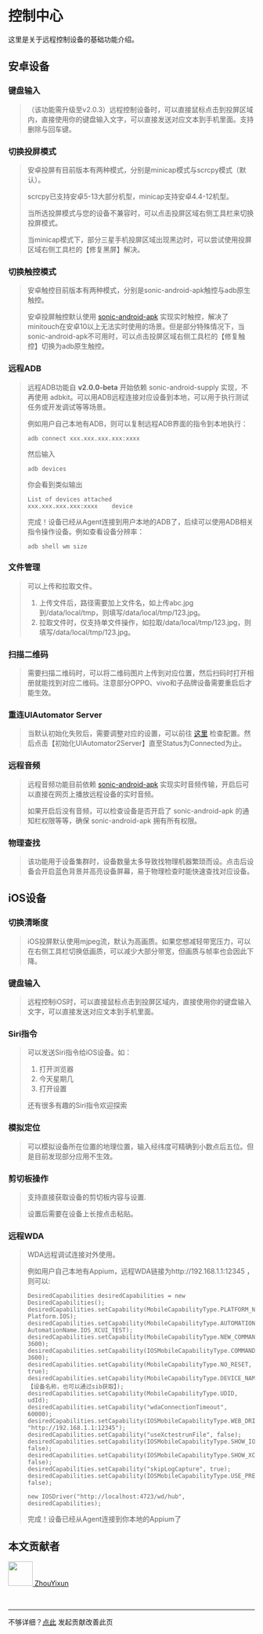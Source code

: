 # 控制中心

这里是关于远程控制设备的基础功能介绍。

## 安卓设备

### 键盘输入
> （该功能需升级至v2.0.3）远程控制设备时，可以直接鼠标点击到投屏区域内，直接使用你的键盘输入文字，可以直接发送对应文本到手机里面。支持删除与回车键。

### 切换投屏模式
> 安卓投屏有目前版本有两种模式，分别是minicap模式与scrcpy模式（默认）。
> 
> scrcpy已支持安卓5-13大部分机型，minicap支持安卓4.4-12机型。
> 
> 当所选投屏模式与您的设备不兼容时，可以点击投屏区域右侧工具栏来切换投屏模式。
> 
> 当minicap模式下，部分三星手机投屏区域出现黑边时，可以尝试使用投屏区域右侧工具栏的【修复黑屏】解决。

### 切换触控模式

> 安卓触控目前版本有两种模式，分别是sonic-android-apk触控与adb原生触控。
> 
> 安卓投屏触控默认使用 [sonic-android-apk](https://sonic-cloud.gitee.io/#/SAA) 实现实时触控，解决了minitouch在安卓10以上无法实时使用的场景。但是部分特殊情况下，当sonic-android-apk不可用时，可以点击投屏区域右侧工具栏的【修复触控】切换为adb原生触控。

### 远程ADB

> 远程ADB功能自 **v2.0.0-beta** 开始依赖 sonic-android-supply 实现，不再使用 adbkit。可以用ADB远程连接对应设备到本地，可以用于执行测试任务或开发调试等等场景。
> 
> 例如用户自己本地有ADB，则可以复制远程ADB界面的指令到本地执行：
> ```
> adb connect xxx.xxx.xxx.xxx:xxxx
> ```
> 然后输入
> ```
> adb devices
> ```
> 你会看到类似输出
> ```
> List of devices attached
> xxx.xxx.xxx.xxx:xxxx    device
> ```
> 完成！设备已经从Agent连接到用户本地的ADB了，后续可以使用ADB相关指令操作设备。例如查看设备分辨率：
> ```
> adb shell wm size
> ```

### 文件管理

> 可以上传和拉取文件。
> 
> 1. 上传文件后，路径需要加上文件名，如上传abc.jpg到/data/local/tmp，则填写/data/local/tmp/123.jpg。
> 2. 拉取文件时，仅支持单文件操作，如拉取/data/local/tmp/123.jpg，则填写/data/local/tmp/123.jpg。

### 扫描二维码

> 需要扫描二维码时，可以将二维码图片上传到对应位置，然后扫码时打开相册就能找到对应二维码。注意部分OPPO、vivo和子品牌设备需要重启后才能生效。

### 重连UIAutomator Server

> 当默认初始化失败后，需要调整对应的设置，可以前往 [这里](https://sonic-cloud.gitee.io/#/Deploy?tag=android) 检查配置。然后点击【初始化UIAutomator2Server】直至Status为Connected为止。

### 远程音频

> 远程音频功能目前依赖 [sonic-android-apk](https://sonic-cloud.gitee.io/#/SAA) 实现实时音频传输，开启后可以直接在网页上播放远程设备的实时音频。
> 
> 如果开启后没有音频，可以检查设备是否开启了 sonic-android-apk 的通知栏权限等等，确保 sonic-android-apk 拥有所有权限。

### 物理查找

> 该功能用于设备集群时，设备数量太多导致找物理机器繁琐而设。点击后设备会开启蓝色背景并高亮设备屏幕，易于物理检查时能快速查找对应设备。

## iOS设备

### 切换清晰度
> iOS投屏默认使用mjpeg流，默认为高画质。如果您想减轻带宽压力，可以在右侧工具栏切换低画质，可以减少大部分带宽，但画质与帧率也会因此下降。

### 键盘输入
> 远程控制iOS时，可以直接鼠标点击到投屏区域内，直接使用你的键盘输入文字，可以直接发送对应文本到手机里面。

### Siri指令

> 可以发送Siri指令给iOS设备。如：
> 
> 1. 打开浏览器
> 2. 今天星期几
> 3. 打开设置
> 
> 还有很多有趣的Siri指令欢迎探索

### 模拟定位

> 可以模拟设备所在位置的地理位置，输入经纬度可精确到小数点后五位。但是目前发现部分应用不生效。

### 剪切板操作
> 支持直接获取设备的剪切板内容与设置.
> 
> 设置后需要在设备上长按点击粘贴。

### 远程WDA
> WDA远程调试连接对外使用。
> 
> 例如用户自己本地有Appium，远程WDA链接为http://192.168.1.1:12345 ，则可以:
> ```
> DesiredCapabilities desiredCapabilities = new DesiredCapabilities();
> desiredCapabilities.setCapability(MobileCapabilityType.PLATFORM_NAME, Platform.IOS);
> desiredCapabilities.setCapability(MobileCapabilityType.AUTOMATION_NAME, AutomationName.IOS_XCUI_TEST);
> desiredCapabilities.setCapability(MobileCapabilityType.NEW_COMMAND_TIMEOUT, 3600);
> desiredCapabilities.setCapability(IOSMobileCapabilityType.COMMAND_TIMEOUTS, 3600);
> desiredCapabilities.setCapability(MobileCapabilityType.NO_RESET, true);
> desiredCapabilities.setCapability(MobileCapabilityType.DEVICE_NAME, 【设备名称，也可以通过sib获取】);
> desiredCapabilities.setCapability(MobileCapabilityType.UDID, udId);
> desiredCapabilities.setCapability("wdaConnectionTimeout", 60000);
> desiredCapabilities.setCapability(IOSMobileCapabilityType.WEB_DRIVER_AGENT_URL, "http://192.168.1.1:12345");
> desiredCapabilities.setCapability("useXctestrunFile", false);
> desiredCapabilities.setCapability(IOSMobileCapabilityType.SHOW_IOS_LOG, false);
> desiredCapabilities.setCapability(IOSMobileCapabilityType.SHOW_XCODE_LOG, false);
> desiredCapabilities.setCapability("skipLogCapture", true);
> desiredCapabilities.setCapability(IOSMobileCapabilityType.USE_PREBUILT_WDA, false);
> 
> new IOSDriver("http://localhost:4723/wd/hub", desiredCapabilities);
> ```
> 完成！设备已经从Agent连接到你本地的Appium了

## 本文贡献者
<div class="cont">
<a href="https://github.com/ZhouYixun" target="_blank">
<img src="https://avatars.githubusercontent.com/u/56339314?v=4" width="50"/>
<span>ZhouYixun</span>
</a>
</div>


&nbsp;
&nbsp;
***
不够详细？[点此](https://github.com/SonicCloudOrg/sonic-offical-website/edit/main/src/markdown/doc/doc-control.md) 发起贡献改善此页
